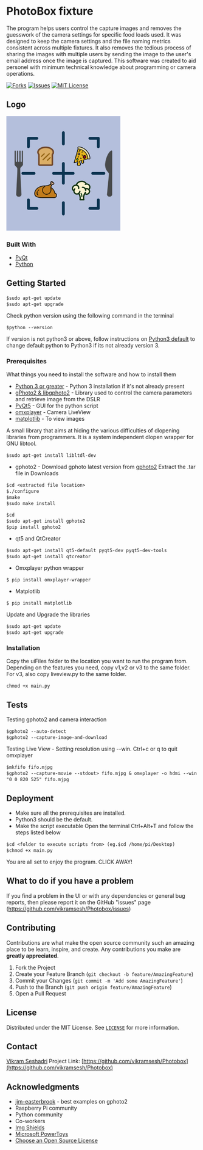 # PhotoBox fixture

The program helps users control the capture images and removes the guesswork of the camera settings for specific food loads used. It was designed to keep the camera settings and the file naming metrics consistent across multiple fixtures. It also removes the tedious process of sharing the images with multiple users by sending the image to the user's email address once the image is captured. This software was created to aid personel with minimum technical knowledge about programming or camera operations.

[![Forks][forks-shield]][forks-url]
[![Issues][issues-shield]][issues-url]
[![MIT License][license-shield]][license-url]

## Logo
<img src="https://github.com/vikramsesh/Photobox/blob/master/Photobox%20Logo.png" width="300" height="300">

### Built With

* [PyQt](https://riverbankcomputing.com/software/pyqt/intro)
* [Python](https://www.python.org/)

<!-- GETTING STARTED -->
## Getting Started

```
$sudo apt-get update
$sudo apt-get upgrade
```
Check python version using the following command in the terminal
```
$python --version
```
If version is not python3 or above, follow instructions on [Python3 default](https://linuxconfig.org/how-to-change-from-default-to-alternative-python-version-on-debian-linux) to change default python to Python3 if its not already version 3.

### Prerequisites

What things you need to install the software and how to install them

* [Python 3 or greater](https://www.python.org/) - Python 3 installation if it's not already present
* [gPhoto2 & libgphoto2](http://www.gphoto.org/) - Library used to control the camera parameters and retrieve image from the DSLR
* [PyQt5](https://www.riverbankcomputing.com/software/pyqt/download5) - GUI for the python script
* [omxplayer](https://github.com/popcornmix/omxplayer) - Camera LiveView
* [matplotlib](https://matplotlib.org) - To view images

A small library that aims at hiding the various difficulties of dlopening libraries from programmers. It is a system independent dlopen wrapper for GNU libtool.
```
$sudo apt-get install libltdl-dev
```

* gphoto2 - Download gphoto latest version from [gphoto2](http://gphoto.org/)
Extract the .tar file in Downloads
```
$cd <extracted file location>
$./configure
$make
$sudo make install
```
```
$cd
$sudo apt-get install gphoto2
$pip install gphoto2
```
* qt5 and QtCreator
```
$sudo apt-get install qt5-default pyqt5-dev pyqt5-dev-tools
$sudo apt-get install qtcreator
```
* Omxplayer python wrapper
```
$ pip install omxplayer-wrapper
```

* Matplotlib
```
$ pip install matplotlib
```

Update and Upgrade the libraries
```
$sudo apt-get update
$sudo apt-get upgrade
```

### Installation

Copy the uiFiles folder to the location you want to run the program from.
Depending on the features you need, copy v1,v2 or v3 to the same folder.
For v3, also copy liveview.py to the same folder.

```
chmod +x main.py
```

## Tests

Testing gphoto2 and camera interaction
```
$gphoto2 --auto-detect
$gphoto2 --capture-image-and-download
```
Testing Live View - Setting resolution using --win. Ctrl+c or q to quit omxplayer
```
$mkfifo fifo.mjpg
$gphoto2 --capture-movie --stdout> fifo.mjpg & omxplayer -o hdmi --win "0 0 820 525" fifo.mjpg
```

## Deployment

* Make sure all the prerequisites are installed. 
* Python3 should be the default.
* Make the script executable
Open the terminal Ctrl+Alt+T and follow the steps listed below
```
$cd <folder to execute scripts from> (eg.$cd /home/pi/Desktop)
$chmod +x main.py
```
You are all set to enjoy the program. CLICK AWAY!

## What to do if you have a problem

If you find a problem in the UI or with any dependencies or general bug reports, then please report it on the GitHub "issues" page (https://github.com/vikramsesh/Photobox/issues)

<!-- CONTRIBUTING -->
## Contributing

Contributions are what make the open source community such an amazing place to be learn, inspire, and create. Any contributions you make are **greatly appreciated**.

1. Fork the Project
2. Create your Feature Branch (`git checkout -b feature/AmazingFeature`)
3. Commit your Changes (`git commit -m 'Add some AmazingFeature'`)
4. Push to the Branch (`git push origin feature/AmazingFeature`)
5. Open a Pull Request

<!-- LICENSE -->
## License

Distributed under the MIT License. See [`LICENSE`](https://github.com/vikramsesh/Photobox/blob/master/LICENSE.txt) for more information.

<!-- CONTACT -->
## Contact

[Vikram Seshadri](https://www.linkedin.com/in/vikramseshadri/)
Project Link: [https://github.com/vikramsesh/Photobox](https://github.com/vikramsesh/Photobox)

## Acknowledgments

* [jim-easterbrook](https://github.com/jim-easterbrook/python-gphoto2) - best examples on gphoto2
* Raspberry Pi community
* Python community
* Co-workers
* [Img Shields](https://shields.io)
* [Microsoft PowerToys](https://github.com/microsoft/PowerToys)
* [Choose an Open Source License](https://choosealicense.com)


<!-- MARKDOWN LINKS & IMAGES -->
<!-- https://www.markdownguide.org/basic-syntax/#reference-style-links -->
[contributors-shield]: https://img.shields.io/github/contributors/vikramsesh/Serial-output-data-parser?color=%230093FF
[contributors-url]: https://github.com/vikramsesh/Serial-output-data-parser/graphs/contributors
[forks-shield]: https://img.shields.io/github/forks/vikramsesh/Photobox
[forks-url]: https://github.com/vikramsesh/Serial-output-data-parser/network/members
[issues-shield]: https://img.shields.io/github/issues/vikramsesh/Serial-output-data-parser
[issues-url]: https://github.com/vikramsesh/Photoxox/issues
[license-shield]: https://img.shields.io/github/license/vikramsesh/Serial-output-data-parser
[license-url]: https://github.com/vikramsesh/Photobox/blob/master/LICENSE.txt
[linkedin-shield]: https://img.shields.io/badge/-LinkedIn-black.svg?style=for-the-badge&logo=linkedin&colorB=555
[linkedin-url]: https://www.linkedin.com/in/vikramseshadri/

